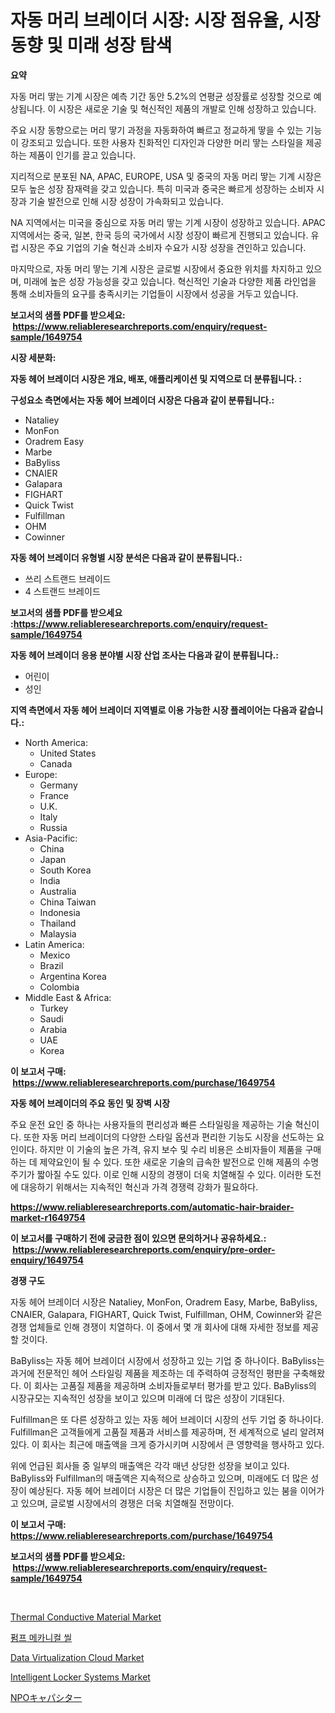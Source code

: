 <p><h1>자동 머리 브레이더 시장: 시장 점유율, 시장 동향 및 미래 성장 탐색</h1></p><p><strong>요약</strong></p>
<p><p>자동 머리 땋는 기계 시장은 예측 기간 동안 5.2%의 연평균 성장률로 성장할 것으로 예상됩니다. 이 시장은 새로운 기술 및 혁신적인 제품의 개발로 인해 성장하고 있습니다. </p><p>주요 시장 동향으로는 머리 땋기 과정을 자동화하여 빠르고 정교하게 땋을 수 있는 기능이 강조되고 있습니다. 또한 사용자 친화적인 디자인과 다양한 머리 땋는 스타일을 제공하는 제품이 인기를 끌고 있습니다.</p><p>지리적으로 분포된 NA, APAC, EUROPE, USA 및 중국의 자동 머리 땋는 기계 시장은 모두 높은 성장 잠재력을 갖고 있습니다. 특히 미국과 중국은 빠르게 성장하는 소비자 시장과 기술 발전으로 인해 시장 성장이 가속화되고 있습니다.</p><p>NA 지역에서는 미국을 중심으로 자동 머리 땋는 기계 시장이 성장하고 있습니다. APAC 지역에서는 중국, 일본, 한국 등의 국가에서 시장 성장이 빠르게 진행되고 있습니다. 유럽 시장은 주요 기업의 기술 혁신과 소비자 수요가 시장 성장을 견인하고 있습니다.</p><p>마지막으로, 자동 머리 땋는 기계 시장은 글로벌 시장에서 중요한 위치를 차지하고 있으며, 미래에 높은 성장 가능성을 갖고 있습니다. 혁신적인 기술과 다양한 제품 라인업을 통해 소비자들의 요구를 충족시키는 기업들이 시장에서 성공을 거두고 있습니다.</p></p>
<p><strong>보고서의 샘플 PDF를 받으세요: &nbsp;<a href="https://www.reliableresearchreports.com/enquiry/request-sample/1649754">https://www.reliableresearchreports.com/enquiry/request-sample/1649754</a></strong></p>
<p><strong>시장 세분화:</strong></p>
<p><strong> 자동 헤어 브레이더 시장은 개요, 배포, 애플리케이션 및 지역으로 더 분류됩니다. :</strong></p>
<p><strong>구성요소 측면에서는 자동 헤어 브레이더 시장은 다음과 같이 분류됩니다.:</strong></p>
<p><ul><li>Nataliey</li><li>MonFon</li><li>Oradrem Easy</li><li>Marbe</li><li>BaByliss</li><li>CNAIER</li><li>Galapara</li><li>FIGHART</li><li>Quick Twist</li><li>Fulfillman</li><li>OHM</li><li>Cowinner</li></ul></p>
<p><strong> 자동 헤어 브레이더 유형별 시장 분석은 다음과 같이 분류됩니다.:</strong></p>
<p><ul><li>쓰리 스트랜드 브레이드</li><li>4 스트랜드 브레이드</li></ul></p>
<p><strong>보고서의 샘플 PDF를 받으세요 :<a href="https://www.reliableresearchreports.com/enquiry/request-sample/1649754">https://www.reliableresearchreports.com/enquiry/request-sample/1649754</a></strong></p>
<p><strong> 자동 헤어 브레이더 응용 분야별 시장 산업 조사는 다음과 같이 분류됩니다.:</strong></p>
<p><ul><li>어린이</li><li>성인</li></ul></p>
<p><strong>지역 측면에서 자동 헤어 브레이더 지역별로 이용 가능한 시장 플레이어는 다음과 같습니다.:</strong></p>
<p><ul>
    <li>
        North America:
        <ul>
            <li>United States</li>
            <li>Canada</li>
        </ul>
    </li>
    <li>
        Europe:
        <ul>
            <li>Germany</li>
            <li>France</li>
            <li>U.K.</li>
            <li>Italy</li>
            <li>Russia</li>
        </ul>
    </li>
    <li>
        Asia-Pacific:
        <ul>
            <li>China</li>
            <li>Japan</li>
            <li>South Korea</li>
            <li>India</li>
            <li>Australia</li>
            <li>China Taiwan</li>
            <li>Indonesia</li>
            <li>Thailand</li>
            <li>Malaysia</li>
        </ul>
    </li>
    <li>
        Latin America:
        <ul>
            <li>Mexico</li>
            <li>Brazil</li>
            <li>Argentina Korea</li>
            <li>Colombia</li>
        </ul>
    </li>
    <li>
        Middle East & Africa:
        <ul>
            <li>Turkey</li>
            <li>Saudi</li>
            <li>Arabia</li>
            <li>UAE</li>
            <li>Korea</li>
        </ul>
    </li>
    </ul></p>
<p><strong>이 보고서 구매: &nbsp;<a href="https://www.reliableresearchreports.com/purchase/1649754">https://www.reliableresearchreports.com/purchase/1649754</a></strong></p>
<p><strong>자동 헤어 브레이더의 주요 동인 및 장벽 시장</strong></p>
<p><p>주요 운전 요인 중 하나는 사용자들의 편리성과 빠른 스타일링을 제공하는 기술 혁신이다. 또한 자동 머리 브레이더의 다양한 스타일 옵션과 편리한 기능도 시장을 선도하는 요인이다. 하지만 이 기술의 높은 가격, 유지 보수 및 수리 비용은 소비자들이 제품을 구매하는 데 제약요인이 될 수 있다. 또한 새로운 기술의 급속한 발전으로 인해 제품의 수명 주기가 짧아질 수도 있다. 이로 인해 시장의 경쟁이 더욱 치열해질 수 있다. 이러한 도전에 대응하기 위해서는 지속적인 혁신과 가격 경쟁력 강화가 필요하다.</p></p>
<p><strong><a href="https://www.reliableresearchreports.com/automatic-hair-braider-market-r1649754">https://www.reliableresearchreports.com/automatic-hair-braider-market-r1649754</a></strong></p>
<p><strong>이 보고서를 구매하기 전에 궁금한 점이 있으면 문의하거나 공유하세요.: &nbsp;<a href="https://www.reliableresearchreports.com/enquiry/pre-order-enquiry/1649754">https://www.reliableresearchreports.com/enquiry/pre-order-enquiry/1649754</a></strong></p>
<p><strong>경쟁 구도</strong></p>
<p><p>자동 헤어 브레이더 시장은 Nataliey, MonFon, Oradrem Easy, Marbe, BaByliss, CNAIER, Galapara, FIGHART, Quick Twist, Fulfillman, OHM, Cowinner와 같은 경쟁 업체들로 인해 경쟁이 치열하다. 이 중에서 몇 개 회사에 대해 자세한 정보를 제공할 것이다.</p><p>BaByliss는 자동 헤어 브레이더 시장에서 성장하고 있는 기업 중 하나이다. BaByliss는 과거에 전문적인 헤어 스타일링 제품을 제조하는 데 주력하여 긍정적인 평판을 구축해왔다. 이 회사는 고품질 제품을 제공하며 소비자들로부터 평가를 받고 있다. BaByliss의 시장규모는 지속적인 성장을 보이고 있으며 미래에 더 많은 성장이 기대된다.</p><p>Fulfillman은 또 다른 성장하고 있는 자동 헤어 브레이더 시장의 선두 기업 중 하나이다. Fulfillman은 고객들에게 고품질 제품과 서비스를 제공하며, 전 세계적으로 널리 알려져 있다. 이 회사는 최근에 매출액을 크게 증가시키며 시장에서 큰 영향력을 행사하고 있다.</p><p>위에 언급된 회사들 중 일부의 매출액은 각각 매년 상당한 성장을 보이고 있다. BaByliss와 Fulfillman의 매출액은 지속적으로 상승하고 있으며, 미래에도 더 많은 성장이 예상된다. 자동 헤어 브레이더 시장은 더 많은 기업들이 진입하고 있는 붐을 이어가고 있으며, 글로벌 시장에서의 경쟁은 더욱 치열해질 전망이다.</p></p>
<p><strong>이 보고서 구매: &nbsp; <a href="https://www.reliableresearchreports.com/purchase/1649754">https://www.reliableresearchreports.com/purchase/1649754</a></strong></p>
<p><strong>보고서의 샘플 PDF를 받으세요: &nbsp;<a href="https://www.reliableresearchreports.com/enquiry/request-sample/1649754">https://www.reliableresearchreports.com/enquiry/request-sample/1649754</a></strong><strong></strong></p>
<p>&nbsp;</p>
<p><p><a href="https://issuu.com/reportprime-2/docs/thermal-conductive-material-market-size-2030.pptx">Thermal Conductive Material Market</a></p><p><a href="https://medium.com/@mathieu.rico66/%ED%8E%8C%ED%94%84-%EA%B8%B0%EA%B3%84%EC%8B%9D-%EC%94%B0-%EC%8B%9C%EC%9E%A5-%EC%A0%90%EC%9C%A0%EC%9C%A8-%EC%A7%84%ED%99%94-%EB%B0%8F-%EC%8B%9C%EC%9E%A5-%EC%84%B1%EC%9E%A5-%EB%8F%99%ED%96%A5-2024%EB%85%84-2031%EB%85%84-2deff93251ec">펌프 메카니컬 씰</a></p><p><a href="https://www.linkedin.com/pulse/data-virtualization-cloud-market-analysis-its-cagr-segmentation-mqrie?trackingId=2cdtWKXardSzgtesQOMewg%3D%3D">Data Virtualization Cloud Market</a></p><p><a href="https://github.com/ChiragRp1/Market-Research-Report-List-4/blob/main/intelligent-locker-systems-market.md">Intelligent Locker Systems Market</a></p><p><a href="https://github.com/EstelWisozk1/Market-Research-Report-List-1/blob/main/318437931275.md">NPOキャパシター</a></p></p>